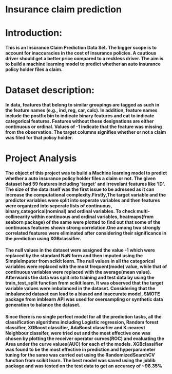 # Insurance claim prediction
# Introduction:
#### This is an Insurance Claim Prediction Data Set. The bigger scope is to account for inaccuracies in the cost of insurance policies. A cautious driver should get a better price compared to a reckless driver. The aim is to build a machine learning model to predict whether an auto insurance policy holder files a claim.

# Dataset description:
#### In data, features that belong to similar groupings are tagged as such in the feature names (e.g., ind, reg, car, calc). In addition, feature names include the postfix bin to indicate binary features and cat to indicate categorical features. Features without these designations are either continuous or ordinal. Values of -1 indicate that the feature was missing from the observation. The target columns signifies whether or not a claim was filed for that policy holder.
# Project Analysis
#### The object of this project was to build a Machine learning model to predict whether a auto insurance policy holder files a claim or not. The given dataset had 59 features including 'target' and irrevelant features like 'ID'. The size of the data itself was the first issue to be adressed as it can increase the computational complexity.Firstly,The target variable and the predictor variables were split into seperate variables and then features were organized into seperate lists of continuous, binary,categorical(nominal) and ordinal variables. To check multi-collinearity within continuous and ordinal variables, heatmaps(from seaborn package) of the same were plotted to find out that some of the continuous features shown strong correlation.One among two strongly correlated features were eliminated after considering their significance in the prediction using XGBclassifier.

#### The null values in the dataset were assigned the value -1 which were replaced by the standard NaN form and then imputed using the SimpleImputer from scikit learn. The null values in all the categorical variables were replaced with the most frequent(mode) value, while that of continuous variables were replaced with the average(mean value). Afterwards the data was split into training and test data by using the train_test_split function from scikit learn. It was observed that the target variable values were imbalanced in the dataset. Considering that the imbalanced dataset can lead to a biased and inaccurate model, SMOTE package from imblearn API was used for oversampling or synthetic data generation to balance the dataset.

#### Since there is no single perfect model for all the prediction tasks, all the classification algorithms including Logistic regression, Random forest classifier, XGBoost classifier, AdaBoost classifier and K-nearest Neighbour classifer, were tried out and the most effective one was chosen by plotting the receiver operator curves(ROC) and evaluating the Area under the curve values(AUC) for each of the models. XGBclassifier was found to be the most effective in prediction and hyperparameter tuning for the same was carried out using the RandomizedSearchCV function from scikit learn. The best model was saved using the joblib package and was tested on the test data to get an accuracy of ~96.35%
